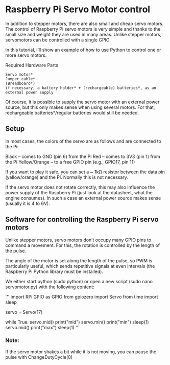 # **Raspberry Pi Servo Motor control**

In addition to stepper motors, there are also small and cheap servo motors. The control of Raspberry Pi servo motors is very simple and thanks to the small size and weight they are used in many areas.
Unlike stepper motors, servomotors can be controlled with a single GPIO.

In this tutorial, I’ll show an example of how to use Python to control one or more servo motors.

Required Hardware Parts

    Servo motor*
    Jumper cable*
    (Breadboard*)
    if necessary, a battery holder* + (rechargeable) batteries*, as an external power supply

Of course, it is possible to supply the servo motor with an external power source, but this only makes sense when using several motors. For that, rechargeable batteries*/regular batteries would still be needed.

## Setup

In most cases, the colors of the servo are as follows and are connected to the Pi:

Black – comes to GND (pin 6) from the Pi
Red – comes to 3V3 (pin 1) from the Pi
Yellow/Orange – to a free GPIO pin (e.g., GPIO17, pin 11)

If you want to play it safe, you can set a ~ 1kΩ resistor between the data pin (yellow/orange) and the Pi. Normally this is not necessary.

If the servo motor does not rotate correctly, this may also influence the power supply of the Raspberry Pi (just look at the datasheet, what the engine consumes). In such a case an external power source makes sense (usually it is 4 to 6V).

## Software for controlling the Raspberry Pi servo motors

Unlike stepper motors, servo motors don’t occupy many GPIO pins to command a movement. For this, the rotation is controlled by the length of the pulse.

The angle of the motor is set along the length of the pulse, so PWM is particularly useful, which sends repetitive signals at even intervals (the Raspberry Pi Python library must be installed).

We either start python (sudo python) or open a new script (sudo nano servomotor.py) with the following content:

'''
import RPi.GPIO as GPIO
from gpiozero import Servo
from time import sleep

servo = Servo(17)

while True:
  servo.mid()
  print("mid")
  servo.min()
  print("min")
  sleep(1)
  servo.mid()
  print("max")
  sleep(1)
'''




### Note:
If the servo motor shakes a bit while it is not moving, you can pause the pulse with ChangeDutyCycle(0)
